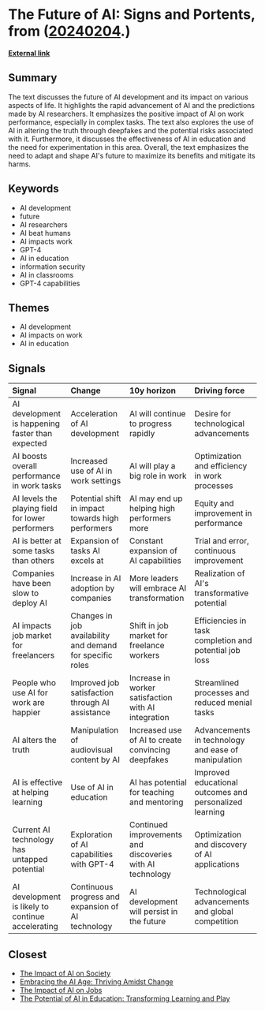 # __The Future of AI: Signs and Portents__, from ([20240204](https://kghosh.substack.com/p/20240204).)

__[External link](https://www.oneusefulthing.org/p/signs-and-portents)__



## Summary

The text discusses the future of AI development and its impact on various aspects of life. It highlights the rapid advancement of AI and the predictions made by AI researchers. It emphasizes the positive impact of AI on work performance, especially in complex tasks. The text also explores the use of AI in altering the truth through deepfakes and the potential risks associated with it. Furthermore, it discusses the effectiveness of AI in education and the need for experimentation in this area. Overall, the text emphasizes the need to adapt and shape AI's future to maximize its benefits and mitigate its harms.

## Keywords

* AI development
* future
* AI researchers
* AI beat humans
* AI impacts work
* GPT-4
* AI in education
* information security
* AI in classrooms
* GPT-4 capabilities

## Themes

* AI development
* AI impacts on work
* AI in education

## Signals

| Signal                                            | Change                                                    | 10y horizon                                               | Driving force                                           |
|:--------------------------------------------------|:----------------------------------------------------------|:----------------------------------------------------------|:--------------------------------------------------------|
| AI development is happening faster than expected  | Acceleration of AI development                            | AI will continue to progress rapidly                      | Desire for technological advancements                   |
| AI boosts overall performance in work tasks       | Increased use of AI in work settings                      | AI will play a big role in work                           | Optimization and efficiency in work processes           |
| AI levels the playing field for lower performers  | Potential shift in impact towards high performers         | AI may end up helping high performers more                | Equity and improvement in performance                   |
| AI is better at some tasks than others            | Expansion of tasks AI excels at                           | Constant expansion of AI capabilities                     | Trial and error, continuous improvement                 |
| Companies have been slow to deploy AI             | Increase in AI adoption by companies                      | More leaders will embrace AI transformation               | Realization of AI's transformative potential            |
| AI impacts job market for freelancers             | Changes in job availability and demand for specific roles | Shift in job market for freelance workers                 | Efficiencies in task completion and potential job loss  |
| People who use AI for work are happier            | Improved job satisfaction through AI assistance           | Increase in worker satisfaction with AI integration       | Streamlined processes and reduced menial tasks          |
| AI alters the truth                               | Manipulation of audiovisual content by AI                 | Increased use of AI to create convincing deepfakes        | Advancements in technology and ease of manipulation     |
| AI is effective at helping learning               | Use of AI in education                                    | AI has potential for teaching and mentoring               | Improved educational outcomes and personalized learning |
| Current AI technology has untapped potential      | Exploration of AI capabilities with GPT-4                 | Continued improvements and discoveries with AI technology | Optimization and discovery of AI applications           |
| AI development is likely to continue accelerating | Continuous progress and expansion of AI technology        | AI development will persist in the future                 | Technological advancements and global competition       |

## Closest

* [The Impact of AI on Society](87709d0e31dee725ec1f54b7f4facbc4)
* [Embracing the AI Age: Thriving Amidst Change](23a3410059759ba4214235628d4ebd4b)
* [The Impact of AI on Jobs](17cff4adea214f71c7a5eed15307b0e7)
* [The Potential of AI in Education: Transforming Learning and Play](adf886a1b9fd74281e0a43c3e7c70def)